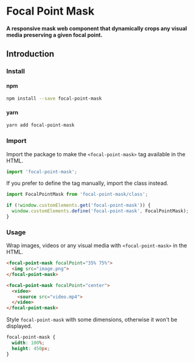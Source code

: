# Focal Point Mask

#### A responsive mask web component that dynamically crops any visual media preserving a given focal point.

## Introduction

### Install

#### npm

```bash
npm install --save focal-point-mask
```

#### yarn

```bash
yarn add focal-point-mask
```

### Import

Import the package to make the `<focal-point-mask>` tag available in the HTML.

```js
import 'focal-point-mask';
```

If you prefer to define the tag manually, import the class instead.

```js
import FocalPointMask from 'focal-point-mask/class';

if (!window.customElements.get('focal-point-mask')) {
  window.customElements.define('focal-point-mask', FocalPointMask);
}
```

### Usage

Wrap images, videos or any visual media with `<focal-point-mask>` in the HTML.

```html
<focal-point-mask focalPoint="35% 75%">
  <img src="image.png">
</focal-point-mask>

<focal-point-mask focalPoint="center">
  <video>
    <source src="video.mp4">
  </video>
</focal-point-mask>
```

Style `focal-point-mask` with some dimensions, otherwise it won't be displayed.

```css
focal-point-mask {
  width: 100%;
  height: 450px;
}
```
